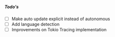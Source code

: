 ##### Todo's
- [ ] Make auto update explicit instead of autonomous
- [ ] Add language detection
- [ ] Improvements on Tokio Tracing implementation
